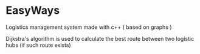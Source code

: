 # EasyWays
Logistics management system made with c++ ( based on graphs )

Dijkstra's algorithm is used to calculate the best route between two logistic hubs (if such route exists)

